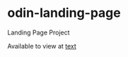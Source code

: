 # odin-landing-page
Landing Page Project

Available to view at [text](https://murraymoffatt.github.io/odin-landing-page/)